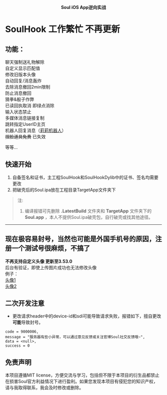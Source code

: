 
<p align="center"><strong>Soul iOS App逆向实战 </strong></p>

# **SoulHook 工作繁忙 不再更新**

## 功能：  
聊天强制送礼物解除  
自定义显示匹配值  
修改旧版本头像  
自动回复/消息轰炸  
去除消息撤回2min限制  
防止消息撤回  
猜拳&骰子作弊  
已读回执取消 即绿点消除  
输入状态禁止  
多媒体消息链接复制  
跳转指定UserID主页  
机器人回复消息（[莉莉机器人](http://www.itpk.cn/)）  
~~捏脸道具免费~~ 已失效

等等...

## 快速开始
1. 自备签名和证书，主工程SoulHook和SoulHookDylib中的证书、签名均需要更改
2. 把破壳后的Soul.ipa放在工程目录TargetApp文件夹下

> 注: 
> 1. 编译报错可先删除 **.LatestBuild** 文件夹和 **TargetApp** 文件夹下的 **Soul.app** ，本人不提供Soul.ipa破壳包，自行破壳或找其他途径。


---

## 现在极容易封号，当然也可能是外国手机号的原因，注册一个测试号很麻烦，不搞了

**不再支持自定义头像 更新至3.53.0**  
后台有验证，即使上传图片成功也无法修改头像  
例子：  
[头像1](https://img.soulapp.cn/heads/avatar-1579662689148-04005.png)  
[头像2](https://img.soulapp.cn/heads/avatar-1579662689106-04588.png)  

## 二次开发注意
- 更改请求header中的device-id和sdi可能导致请求失败，报错如下，擅自更改**可能**导致封号。

```
code = 9000006,
message = "服务器有些小异常，可以通过意见反馈或关注官博Soul社交反馈哦~",
data = <null>,
success = 0
```

## 免责声明
本项目遵循MIT license，方便交流与学习，包括但不限于本项目的衍生品都禁止在损害Soul官方利益情况下进行盈利。如果您发现本项目有侵犯您的知识产权，请与我取得联系，我会及时修改或删除。

